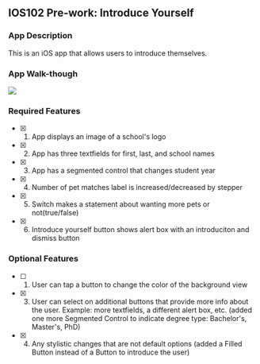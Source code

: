 ## IOS102 Pre-work: Introduce Yourself

### App Description

This is an iOS app that allows users to introduce themselves.

### App Walk-though

![](ceruli_prework.gif)

### Required Features

- [x] 1. App displays an image of a school's logo
- [x] 2. App has three textfields for first, last, and school names
- [x] 3. App has a segmented control that changes student year
- [x] 4. Number of pet matches label is increased/decreased by stepper
- [x] 5. Switch makes a statement about wanting more pets or not(true/false) 
- [x] 6. Introduce yourself button shows alert box with an introduciton and dismiss button

### Optional Features

- [ ] 1. User can tap a button to change the color of the background view
- [x] 3. User can select on additional buttons that provide more info about the user. Example: more textfields, a different alert box, etc. (added one more Segmented Control to indicate degree type: Bachelor's, Master's, PhD)
- [x] 4. Any stylistic changes that are not default options (added a Filled Button instead of a Button to introduce the user)
